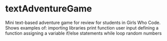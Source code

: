 # textAdventureGame
Mini text-based adventure game for review for students in Girls Who Code. Shows examples of:
importing libraries
print function
user input
defining a function
assigning a variable
if/else statements
while loop
random numbers
